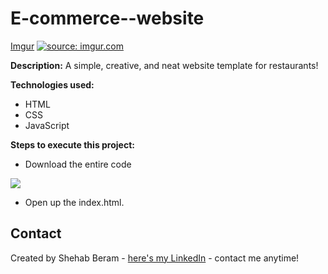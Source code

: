 # E-commerce--website
[Imgur](https://i.imgur.com/rqfZ1qf.jpg)
<a href="https://imgur.com/rqfZ1qf"><img src="https://i.imgur.com/rqfZ1qf.jpg" title="source: imgur.com" /></a>



**Description:**
A simple, creative, and neat website template for restaurants! 

**Technologies used:**
 - HTML
 - CSS
 - JavaScript
 
 **Steps to execute this project:**
 - Download the entire code
 
![](https://i.imgur.com/mzqjgS4.png)
 - Open up the index.html.
 
## Contact
Created by Shehab Beram - [here's my LinkedIn](https://www.linkedin.com/in/shehab-beram/) - contact me anytime!
